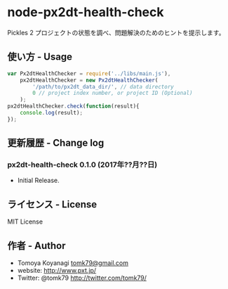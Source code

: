 # node-px2dt-health-check
Pickles 2 プロジェクトの状態を調べ、問題解決のためのヒントを提示します。


## 使い方 - Usage

```js
var Px2dtHealthChecker = require('../libs/main.js'),
    px2dtHealthChecker = new Px2dtHealthChecker(
        '/path/to/px2dt_data_dir/', // data directory
        0 // project index number, or project ID (Optional)
    );
px2dtHealthChecker.check(function(result){
	console.log(result);
});
```


## 更新履歴 - Change log

### px2dt-health-check 0.1.0 (2017年??月??日)

- Initial Release.


## ライセンス - License

MIT License


## 作者 - Author

- Tomoya Koyanagi <tomk79@gmail.com>
- website: <http://www.pxt.jp/>
- Twitter: @tomk79 <http://twitter.com/tomk79/>
